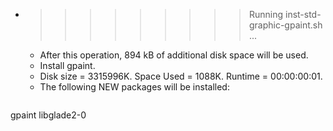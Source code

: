 * >>>>>>>>> Running inst-std-graphic-gpaint.sh ...
  * After this operation, 894 kB of additional disk space will be used.
  * Install gpaint.
  * Disk size = 3315996K. Space Used = 1088K. Runtime = 00:00:00:01.
  * The following NEW packages will be installed:
  ```bash
gpaint libglade2-0
  ```
